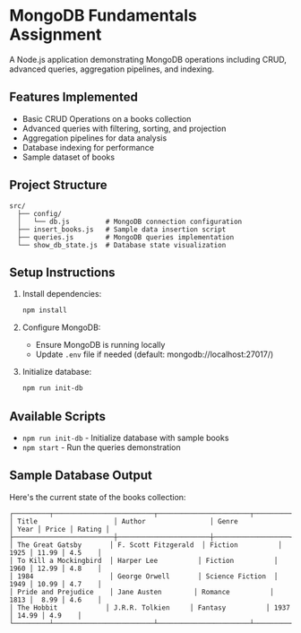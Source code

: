 # MongoDB Fundamentals Assignment

A Node.js application demonstrating MongoDB operations including CRUD, advanced queries, aggregation pipelines, and indexing.

## Features Implemented

- Basic CRUD Operations on a books collection
- Advanced queries with filtering, sorting, and projection
- Aggregation pipelines for data analysis
- Database indexing for performance
- Sample dataset of books

## Project Structure

```
src/
  ├── config/
  │   └── db.js         # MongoDB connection configuration
  ├── insert_books.js   # Sample data insertion script
  ├── queries.js        # MongoDB queries implementation
  └── show_db_state.js  # Database state visualization
```

## Setup Instructions

1. Install dependencies:

   ```bash
   npm install
   ```

2. Configure MongoDB:
   - Ensure MongoDB is running locally
   - Update `.env` file if needed (default: mongodb://localhost:27017/)

3. Initialize database:

   ```bash
   npm run init-db
   ```

## Available Scripts

- `npm run init-db` - Initialize database with sample books
- `npm start` - Run the queries demonstration

## Sample Database Output

Here's the current state of the books collection:

```
┌─────────┬─────────────────────────┬───────────────────────┬───────────────────┬──────┬───────┬────────┐
│ Title                   │ Author                │ Genre             │ Year │ Price │ Rating │
├─────────────────────────┼───────────────────────┼───────────────────┼──────┼───────┼────────┤
│ The Great Gatsby       │ F. Scott Fitzgerald  │ Fiction          │ 1925 │ 11.99 │ 4.5    │
│ To Kill a Mockingbird  │ Harper Lee          │ Fiction          │ 1960 │ 12.99 │ 4.8    │
│ 1984                   │ George Orwell       │ Science Fiction  │ 1949 │ 10.99 │ 4.7    │
│ Pride and Prejudice    │ Jane Austen        │ Romance          │ 1813 │  8.99 │ 4.6    │
│ The Hobbit            │ J.R.R. Tolkien     │ Fantasy          │ 1937 │ 14.99 │ 4.9    │
└─────────┴─────────────────────────┴───────────────────────┴───────────────────┴──────┴───────┴────────┘
```